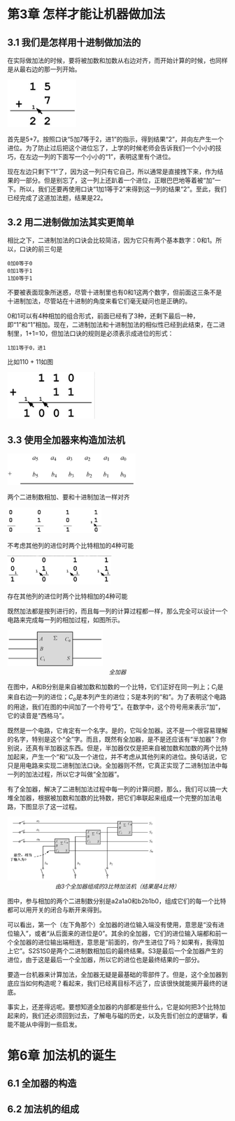 

# 第3章 怎样才能让机器做加法

## 3.1 我们是怎样用十进制做加法的

在实际做加法的时候，要将被加数和加数从右边对齐，而开始计算的时候，也同样是从最右边的那一列开始。

<img src="image/image-20241212223955946.png" alt="image-20241212223955946" style="zoom:33%;" />

首先是5+7。按照口诀“5加7等于2，进1”的指示，得到结果“2”，并向左产生一个进位。为了防止过后把这个进位忘了，上学的时候老师会告诉我们一个小小的技巧，在左边一列的下面写一个小小的“1”，表明这里有个进位。

现在左边只剩下“1”了，因为这一列只有它自己，所以通常是直接拽下来，作为结果的一部分。但是别忘了，这一列上还趴着一个进位，正眼巴巴地等着被“加”一下。所以，我们还要再使用口诀“1加1等于2”来得到这一列的结果“2”。至此，我们已经完成了这道加法题，结果是22。

## 3.2 用二进制做加法其实更简单

相比之下，二进制加法的口诀会比较简洁，因为它只有两个基本数字：0和1。所以，口诀的前三句是

```
0加0等于0
0加1等于1
1加0等于1
```

不要被表面现象所迷惑，尽管十进制里也有0和1这两个数字，但前面这三条不是十进制加法，尽管站在十进制的角度来看它们毫无疑问也是正确的。

0和1可以有4种相加的组合形式，前面已经有了3种，还剩下最后一种，即“1”和“1”相加。现在，二进制加法和十进制加法的相似性已经到此结束，在二进制里，1+1=10，但加法口诀的规则是必须表示成进位的形式：

```
1加1等于0，进1
```

比如110 + 11如图

<img src="image/image-20241212224616614.png" alt="image-20241212224616614" style="zoom:33%;" />

## 3.3 使用全加器来构造加法机

<img src="image/image-20241213093540524.png" alt="image-20241213093540524" style="zoom:33%;" />

两个二进制数相加、要和十进制加法一样对齐

<img src="image/image-20241213093518972.png" alt="image-20241213093518972" style="zoom:33%;" />

不考虑其他列的进位时两个比特相加的4种可能

<img src="image/image-20241213093436903.png" alt="image-20241213093436903" style="zoom:33%;" />

存在其他列的进位时两个比特相加的4种可能

既然加法都是按列进行的，而且每一列的计算过程都一样，那么完全可以设计一个电路来完成每一列的相加过程，如图所示。

<img src="image/image-20241213093837312.png" alt="image-20241213093837312" style="zoom:33%;" title="全加器" />

<center><i><font size="2">全加器</font></i></center>

在图中，A和B分别是来自被加数和加数的一个比特，它们正好在同一列上；$C_i$是来自右边一列的进位；$C_o$是本列产生的进位；S是本列的“和”。为了表明这个电路的用途，我们在图的中间加了一个符号“∑”。在数学中，这个符号用来表示“加”，它的读音是“西格马”。

既然是一个电路，它肯定有一个名字。是的，它叫全加器。这不是一个很容易理解的名字，特别是这个“全”字。而且，既然有全加器，是不是还应该有“半加器”？你别说，还真有半加器这东西。但是，半加器仅仅是把来自被加数和加数的两个比特加起来，产生一个“和”以及一个进位，并不考虑从其他列来的进位。换句话说，它只是用电路来实现二进制加法口诀。全加器则不然，它真正实现了二进制加法中每一列的加法过程，所以它才叫做“全加器”。

有了全加器，解决了二进制加法过程中每一列的计算问题，那么，我们可以搞一大堆全加器，根据被加数和加数的比特数，把它们串联起来组成一个完整的加法电路，下图显示了这一过程。

<img src="image/image-20241213094328474.png" alt="image-20241213094328474" style="zoom:33%;" />

<center><i><font size="2">由3个全加器组成的3比特加法机（结果是4比特）</font></i></center>

图中，参与相加的两个二进制数分别是a2a1a0和b2b1b0，组成它们的每一个比特都可以用开关的闭合与断开来得到。

可以看出，第一个（左下角那个）全加器的进位输入端没有使用，意思是“没有进位输入”，或者“从后面来的进位是0”。其余的全加器，它们的进位输入端都和前一个全加器的进位输出端相连，意思是“前面的，你产生进位了吗？如果有，我得加上它”。S2S1S0是两个二进制数相加后的最终结果。S3是最后一个全加器产生的进位，由于这是最后一个全加器，所以它的进位也是最终结果的一部分。

要造一台机器来计算加法，全加器无疑是最基础的零部件了。但是，这个全加器到底应当如何构造呢？看起来，我们已经离目标不远了，应该很快就能揭开最终的谜底。

事实上，还差得远呢。要想知道全加器的内部都是些什么，它是如何把3个比特加起来的，我们还必须回到过去，了解电与磁的历史，以及先哲们创立的逻辑学，看能不能从中得到一些启发。





# 第6章 加法机的诞生

## 6.1 全加器的构造





## 6.2 加法机的组成











































































































































